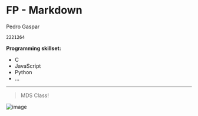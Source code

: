 # FP - Markdown

Pedro Gaspar
 ```
 2221264
 ```

**Programming skillset:**

+ C
+ JavaScript
+ Python
+ ...

---

> MDS Class!

![image](https://eduportugal.eu/wp-content/uploads/2017/08/eduportugal_ipleiria_n.jpg)
